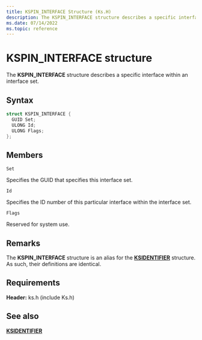 ```yaml
---
title: KSPIN_INTERFACE Structure (Ks.H)
description: The KSPIN_INTERFACE structure describes a specific interface within an interface set.
ms.date: 07/14/2022
ms.topic: reference
---
```


# KSPIN_INTERFACE structure

The **KSPIN_INTERFACE** structure describes a specific interface within an interface set.

## Syntax

```cpp
struct KSPIN_INTERFACE {
  GUID Set;
  ULONG Id;
  ULONG Flags;
};
```

## Members

`Set`

Specifies the GUID that specifies this interface set.

`Id`

Specifies the ID number of this particular interface within the interface set.

`Flags`

Reserved for system use.

## Remarks

The **KSPIN_INTERFACE** structure is an alias for the [**KSIDENTIFIER**](/windows-hardware/drivers/ddi/ks/ns-ks-ksidentifier) structure. As such, their definitions are identical.

## Requirements

**Header:** ks.h (include Ks.h)

## See also

[**KSIDENTIFIER**](/windows-hardware/drivers/ddi/ks/ns-ks-ksidentifier)
